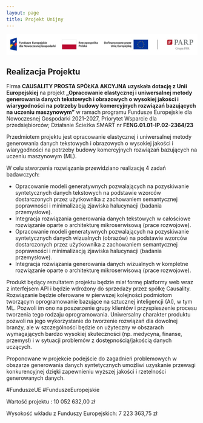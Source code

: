 ```yaml
---
layout: page
title: Projekt Unijny
---
```

<img class="img-fluid d-block mx-auto" src="assets/img/eu-project/logotypy.png" alt="Logotypy projektu PARP">
<div class="col-lg-12 text-center">
	<h2 class="section-heading text-uppercase">Realizacja Projektu</h2>
</div>
Firma <strong>CAUSALITY PROSTA SPÓŁKA AKCYJNA uzyskała dotację z Unii Europejskiej</strong> na projekt
<strong>„Opracowanie elastycznej i uniwersalnej metody generowania danych tekstowych i obrazowych o
wysokiej jakości i wiarygodności na potrzeby budowy komercyjnych rozwiązań bazujących na uczeniu
maszynowym”</strong> w ramach programu Fundusze Europejskie dla Nowoczesnej Gospodarki 2021-2027, Priorytet
Wsparcie dla przedsiębiorców; Działanie Ścieżka SMART nr <strong>FENG.01.01-IP.02-2364/23</strong>

Przedmiotem projektu jest opracowanie elastycznej i uniwersalnej metody generowania danych tekstowych i
obrazowych o wysokiej jakości i wiarygodności na potrzeby budowy komercyjnych rozwiązań bazujących na
uczeniu maszynowym (ML).


W celu stworzenia rozwiązania przewidziano realizację 4 zadań badawczych:

- Opracowanie modeli generatywnych pozwalających na pozyskiwanie syntetycznych danych tekstowych na
podstawie wzorców dostarczonych przez użytkownika z zachowaniem semantycznej poprawności i
minimalizacją zjawiska halucynacji (badania przemysłowe).
- Integracja rozwiązania generowania danych tekstowych w całościowe rozwiązanie oparte o architekturę
mikroserwisową (prace rozwojowe).
- Opracowanie modeli generatywnych pozwalających na pozyskiwanie syntetycznych danych wizualnych
(obrazów) na podstawie wzorców dostarczonych przez użytkownika z zachowaniem semantycznej poprawności
i minimalizacją zjawiska halucynacji (badania przemysłowe).
- Integracja rozwiązania generowania danych wizualnych w kompletne rozwiązanie oparte o architekturę
mikroserwisową (prace rozwojowe).

Produkt będący rezultatem projektu będzie miał formę platformy web wraz z interfejsem API i będzie wdrożony
do sprzedaży przez spółkę Causality. Rozwiązanie będzie oferowane w pierwszej kolejności podmiotom
tworzącym oprogramowanie bazujące na sztucznej inteligencji (AI), w tym ML. Pozwoli im ono na poszerzenie
grupy klientów i przyspieszenie procesu tworzenia tego rodzaju oprogramowania. Uniwersalny charakter
produktu pozwoli na jego wykorzystanie do tworzenie rozwiązań dla dowolnej branży, ale w szczególności
będzie on użyteczny w obszarach wymagających bardzo wysokiej skuteczności (np. medycyna, finanse,
przemysł) i w sytuacji problemów z dostępnością/jakością danych uczących.

Proponowane w projekcie podejście do zagadnień problemowych w obszarze generowania danych
syntetycznych umożliwi uzyskanie przewagi konkurencyjnej dzięki zapewnieniu wyższej jakości i rzetelności
generowanych danych.


#FunduszeUE #FunduszeEuropejskie

Wartość projektu : 10 052 632,00 zł

Wysokość wkładu z Funduszy Europejskich: 7 223 363,75 zł
